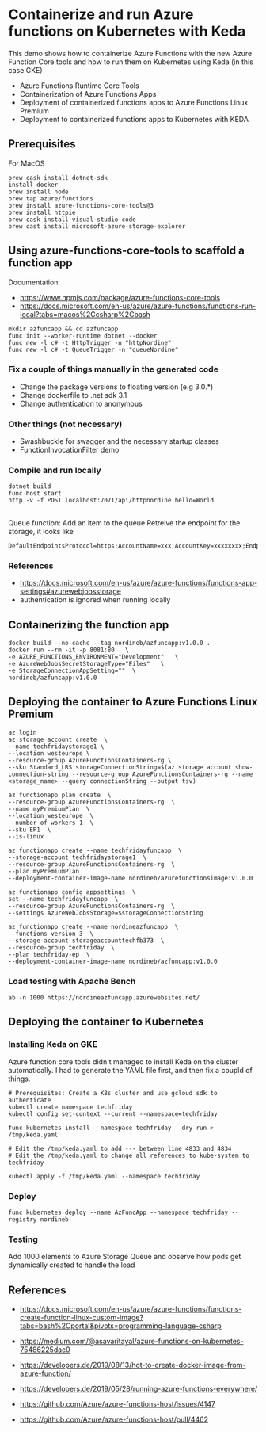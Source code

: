 # Containerize and run Azure functions on Kubernetes with Keda

This demo shows how to containerize Azure Functions with the new Azure Function Core tools and how to run them on Kubernetes using Keda (in this case GKE)

* Azure Functions Runtime Core Tools
* Containerization of Azure Functions Apps
* Deployment of containerized functions apps to Azure Functions Linux Premium
* Deployment to containerized functions apps to Kubernetes with KEDA

## Prerequisites
For MacOS 
```
brew cask install dotnet-sdk
install docker
brew install node
brew tap azure/functions
brew install azure-functions-core-tools@3
brew install httpie
brew cask install visual-studio-code
brew cast install microsoft-azure-storage-explorer
```

## Using azure-functions-core-tools to scaffold a function app

Documentation: 
* https://www.npmjs.com/package/azure-functions-core-tools
* https://docs.microsoft.com/en-us/azure/azure-functions/functions-run-local?tabs=macos%2Ccsharp%2Cbash


```
mkdir azfuncapp && cd azfuncapp
func init --worker-runtime dotnet --docker 
func new -l c# -t HttpTrigger -n "httpNordine"
func new -l c# -t QueueTrigger -n "queueNordine"
```

### Fix a couple of things manually in the generated code
* Change the package versions to floating version (e.g 3.0.*)
* Change dockerfile to .net sdk 3.1
* Change authentication to anonymous

### Other things (not necessary)
* Swashbuckle for swagger and the necessary startup classes 
* FunctionInvocationFilter demo

### Compile and run locally
````
dotnet build
func host start
http -v -f POST localhost:7071/api/httpnordine hello=World
````

## 
Queue function: Add an item to the queue
Retreive the endpoint for the storage, it looks like
````
DefaultEndpointsProtocol=https;AccountName=xxx;AccountKey=xxxxxxxx;EndpointSuffix=core.windows.net
````

### References
* https://docs.microsoft.com/en-us/azure/azure-functions/functions-app-settings#azurewebjobsstorage
* authentication is ignored when running locally

## Containerizing the function app
```
docker build --no-cache --tag nordineb/azfuncapp:v1.0.0 .
docker run --rm -it -p 8081:80   \
-e AZURE_FUNCTIONS_ENVIRONMENT="Development"   \
-e AzureWebJobsSecretStorageType="Files"   \
-e StorageConnectionAppSetting=""  \
nordineb/azfuncapp:v1.0.0  
```

## Deploying the container to Azure Functions Linux Premium

```
az login
az storage account create  \
--name techfridaystorage1 \
--location westeurope \
--resource-group AzureFunctionsContainers-rg \
--sku Standard_LRS storageConnectionString=$(az storage account show-connection-string --resource-group AzureFunctionsContainers-rg --name <storage_name> --query connectionString --output tsv)

az functionapp plan create  \
--resource-group AzureFunctionsContainers-rg  \
--name myPremiumPlan  \
--location westeurope  \
--number-of-workers 1  \
--sku EP1  \
--is-linux

az functionapp create --name techfridayfuncapp  \
--storage-account techfridaystorage1  \
--resource-group AzureFunctionsContainers-rg  \
--plan myPremiumPlan 
--deployment-container-image-name nordineb/azurefunctionsimage:v1.0.0

az functionapp config appsettings  \
set --name techfridayfuncapp  \
--resource-group AzureFunctionsContainers-rg  \
--settings AzureWebJobsStorage=$storageConnectionString

az functionapp create --name nordineazfuncapp  \
--functions-version 3  \
--storage-account storageaccounttechfb373  \
--resource-group techfriday  \
--plan techfriday-ep  \
--deployment-container-image-name nordineb/azfuncapp:v1.0.0
```


### Load testing with Apache Bench

```
ab -n 1000 https://nordineazfuncapp.azurewebsites.net/
```


## Deploying the container to Kubernetes 

### Installing Keda on GKE

Azure function core tools didn't managed to install Keda on the cluster automatically. I had to generate the YAML file first, and then fix a coupld of things.

```
# Prerequisites: Create a K8s cluster and use gcloud sdk to authenticate
kubectl create namespace techfriday
kubectl config set-context --current --namespace=techfriday

func kubernetes install --namespace techfriday --dry-run > /tmp/keda.yaml

# Edit the /tmp/keda.yaml to add --- between line 4833 and 4834
# Edit the /tmp/keda.yaml to change all references to kube-system to techfriday

kubectl apply -f /tmp/keda.yaml --namespace techfriday
```

### Deploy
```
func kubernetes deploy --name AzFuncApp --namespace techfriday --registry nordineb
```

### Testing

Add 1000 elements to Azure Storage Queue and observe how pods get dynamically created to handle the load


## References

* https://docs.microsoft.com/en-us/azure/azure-functions/functions-create-function-linux-custom-image?tabs=bash%2Cportal&pivots=programming-language-csharp

* https://medium.com/@asavaritayal/azure-functions-on-kubernetes-75486225dac0

* https://developers.de/2019/08/13/hot-to-create-docker-image-from-azure-function/

* https://developers.de/2019/05/28/running-azure-functions-everywhere/

* https://github.com/Azure/azure-functions-host/issues/4147

* https://github.com/Azure/azure-functions-host/pull/4462




